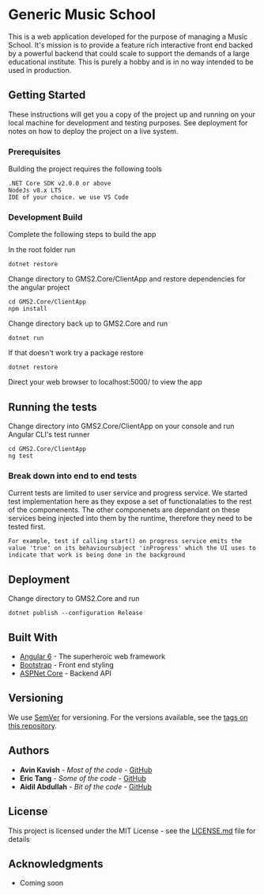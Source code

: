 # Generic Music School

This is a web application developed for the purpose of managing a Music School. It's mission is to provide a feature rich interactive front end backed by a powerful backend that could scale to support the demands of a large educational institute. This is purely a hobby and is in no way intended to be used in production.

## Getting Started

These instructions will get you a copy of the project up and running on your local machine for development and testing purposes. See deployment for notes on how to deploy the project on a live system.

### Prerequisites

Building the project requires the following tools

```
.NET Core SDK v2.0.0 or above
NodeJs v8.x LTS
IDE of your choice. we use VS Code
```

### Development Build

Complete the following steps to build the app

In the root folder run

```
dotnet restore
```

Change directory to GMS2.Core/ClientApp and restore dependencies for the angular project

```
cd GMS2.Core/ClientApp
npm install
```

Change directory back up to GMS2.Core and run

```
dotnet run
```

If that doesn't work try a package restore

```
dotnet restore
```

Direct your web browser to localhost:5000/ to view the app

## Running the tests

Change directory into GMS2.Core/ClientApp on your console and run Angular CLI's test runner

```
cd GMS2.Core/ClientApp
ng test
```

### Break down into end to end tests

Current tests are limited to user service and progress service. We started test implementation here as they expose a set of functionalaties to the rest of the componenents. The other componenets are dependant on these services being injected into them by the runtime, therefore they need to be tested first.

```
For example, test if calling start() on progress service emits the value 'true' on its behavioursubject 'inProgress' which the UI uses to indicate that work is being done in the background
```


## Deployment

Change directory to GMS2.Core and run

```
dotnet publish --configuration Release
```

## Built With

* [Angular 6](http://angular.io/) - The superheroic web framework
* [Bootstrap](https://getbootstrap.com/) - Front end styling
* [ASPNet Core](https://github.com/aspnet/Home) - Backend API


## Versioning

We use [SemVer](http://semver.org/) for versioning. For the versions available, see the [tags on this repository](https://github.com/your/project/tags). 

## Authors

* **Avin Kavish** - *Most of the code* - [GitHub](https://github.com/AvinKav)
* **Eric Tang** - *Some of the code* - [GitHub](https://github.com/ericsontang)
* **Aidil Abdullah** - *Bit of the code* - [GitHub](https://github.com/aidil505)


## License

This project is licensed under the MIT License - see the [LICENSE.md](LICENSE.md) file for details

## Acknowledgments

* Coming soon
